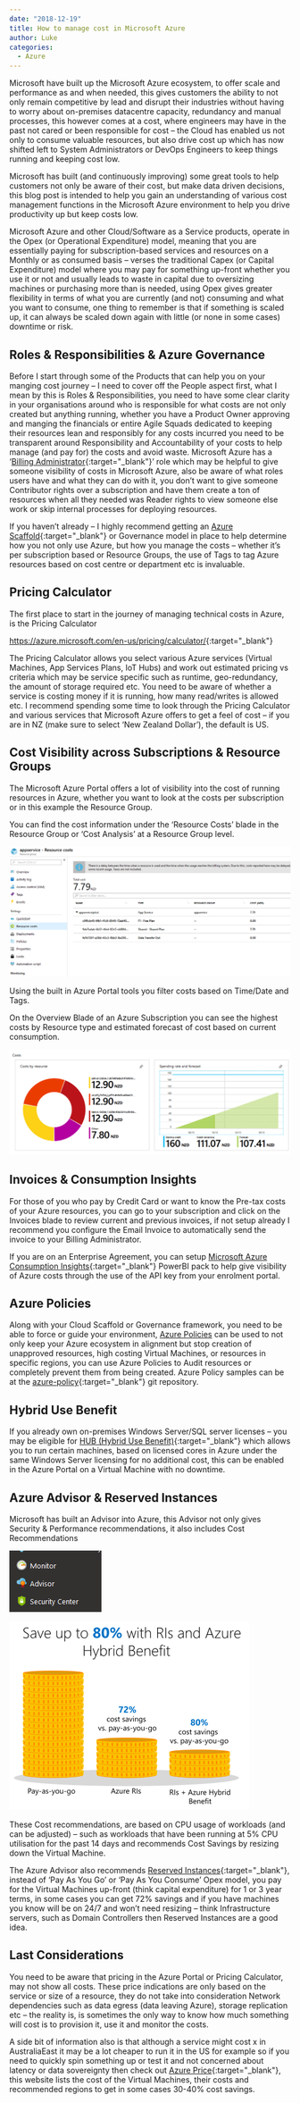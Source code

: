 ```yaml
---
date: "2018-12-19"
title: How to manage cost in Microsoft Azure
author: Luke
categories:
  - Azure
---
```


Microsoft have built up the Microsoft Azure ecosystem, to offer scale and
performance as and when needed, this gives customers the ability to not only
remain competitive by lead and disrupt their industries without having to worry
about on-premises datacentre capacity, redundancy and manual processes, this
however comes at a cost, where engineers may have in the past not cared or been
responsible for cost – the Cloud has enabled us not only to consume valuable
resources, but also drive cost up which has now shifted left to System
Administrators or DevOps Engineers to keep things running and keeping cost low.

Microsoft has built (and continuously improving) some great tools to help
customers not only be aware of their cost, but make data driven decisions, this
blog post is intended to help you gain an understanding of various cost
management functions in the Microsoft Azure environment to help you drive
productivity up but keep costs low.

Microsoft Azure and other Cloud/Software as a Service products, operate in the
Opex (or Operational Expenditure) model, meaning that you are essentially paying
for subscription-based services and resources on a Monthly or as consumed basis
– verses the traditional Capex (or Capital Expenditure) model where you may pay
for something up-front whether you use it or not and usually leads to waste in
capital due to oversizing machines or purchasing more than is needed, using Opex
gives greater flexibility in terms of what you are currently (and not) consuming
and what you want to consume, one thing to remember is that if something is
scaled up, it can always be scaled down again with little (or none in some
cases) downtime or risk.

Roles & Responsibilities & Azure Governance
-------------------------------------------

Before I start through some of the Products that can help you on your manging
cost journey – I need to cover off the People aspect first, what I mean by this
is Roles & Responsibilities, you need to have some clear clarity in your
organisations around who is responsible for what costs are not only created but
anything running, whether you have a Product Owner approving and manging the
financials or entire Agile Squads dedicated to keeping their resources lean and
responsibly for any costs incurred you need to be transparent around
Responsibility and Accountability of your costs to help manage (and pay for) the
costs and avoid waste. Microsoft Azure has a ‘[Billing
Administrator](https://docs.microsoft.com/en-us/azure/role-based-access-control/rbac-and-directory-admin-roles){:target="_blank"}’
role which may be helpful to give someone visibility of costs in Microsoft
Azure, also be aware of what roles users have and what they can do with it, you
don’t want to give someone Contributor rights over a subscription and have them
create a ton of resources when all they needed was Reader rights to view someone
else work or skip internal processes for deploying resources.

If you haven’t already – I highly recommend getting an [Azure
Scaffold](https://docs.microsoft.com/en-us/azure/architecture/cloud-adoption/appendix/azure-scaffold){:target="_blank"}
or Governance model in place to help determine how you not only use Azure, but
how you manage the costs – whether it’s per subscription based or Resource
Groups, the use of Tags to tag Azure resources based on cost centre or
department etc is invaluable.

Pricing Calculator
------------------

The first place to start in the journey of managing technical costs in Azure, is
the Pricing Calculator

<https://azure.microsoft.com/en-us/pricing/calculator/>{:target="_blank"}

The Pricing Calculator allows you select various Azure services (Virtual
Machines, App Services Plans, IoT Hubs) and work out estimated pricing vs
criteria which may be service specific such as runtime, geo-redundancy, the
amount of storage required etc. You need to be aware of whether a service is
costing money if it is running, how many read/writes is allowed etc. I recommend
spending some time to look through the Pricing Calculator and various services
that Microsoft Azure offers to get a feel of cost – if you are in NZ (make sure
to select ‘New Zealand Dollar’), the default is US.

Cost Visibility across Subscriptions & Resource Groups
------------------------------------------------------

The Microsoft Azure Portal offers a lot of visibility into the cost of running
resources in Azure, whether you want to look at the costs per subscription or in
this example the Resource Group.

You can find the cost information under the ‘Resource Costs’ blade in the
Resource Group or ‘Cost Analysis’ at a Resource Group level.

![Azure Resource Group Costs](/images/posts/appservice_resourcecosts.png)

Using the built in Azure Portal tools you filter costs based on Time/Date and
Tags.

On the Overview Blade of an Azure Subscription you can see the highest costs by
Resource type and estimated forecast of cost based on current consumption.

![Azure Subscription Forecast](/images/posts/subscription_costs_forecast.png)

Invoices & Consumption Insights
-------------------------------

For those of you who pay by Credit Card or want to know the Pre-tax costs of
your Azure resources, you can go to your subscription and click on the Invoices
blade to review current and previous invoices, if not setup already I recommend
you configure the Email Invoice to automatically send the invoice to your
Billing Administrator.

If you are on an Enterprise Agreement, you can setup [Microsoft Azure
Consumption
Insights](https://docs.microsoft.com/en-us/power-bi/desktop-connect-azure-consumption-insights){:target="_blank"}
PowerBI pack to help give visibility of Azure costs through the use of the API
key from your enrolment portal.

Azure Policies
--------------

Along with your Cloud Scaffold or Governance framework, you need to be able to
force or guide your environment, [Azure
Policies](https://docs.microsoft.com/en-us/azure/governance/policy/overview) can
be used to not only keep your Azure ecosystem in alignment but stop creation of
unapproved resources, high costing Virtual Machines, or resources in specific
regions, you can use Azure Policies to Audit resources or completely prevent
them from being created. Azure Policy samples can be at the
[azure-policy](https://github.com/Azure/azure-policy/tree/master/samples){:target="_blank"}
git repository.

Hybrid Use Benefit 
-------------------

If you already own on-premises Windows Server/SQL server licenses – you may be
eligible for [HUB (Hybrid Use
Benefit)](https://azure.microsoft.com/en-us/pricing/hybrid-benefit/){:target="_blank"} which allows you to run certain machines, based on licensed
cores in Azure under the same Windows Server licensing for no additional cost,
this can be enabled in the Azure Portal on a Virtual Machine with no downtime.

Azure Advisor & Reserved Instances
----------------------------------

Microsoft has built an Advisor into Azure, this Advisor not only gives Security
& Performance recommendations, it also includes Cost Recommendations

![Azure Advisor](/images/posts/azureadvisorbutton.png)

![Azure Reserved Instance](/images/posts/azurerihub.png)

These Cost recommendations, are based on CPU usage of workloads (and can be
adjusted) – such as workloads that have been running at 5% CPU utilisation for
the past 14 days and recommends Cost Savings by resizing down the Virtual
Machine.

The Azure Advisor also recommends [Reserved
Instances](https://azure.microsoft.com/en-us/pricing/reserved-vm-instances/){:target="_blank"},
instead of ‘Pay As You Go’ or ‘Pay As You Consume’ Opex model, you pay for the
Virtual Machines up-front (think capital expenditure) for 1 or 3 year terms, in
some cases you can get 72% savings and if you have machines you know will be on
24/7 and won’t need resizing – think Infrastructure servers, such as Domain
Controllers then Reserved Instances are a good idea.

Last Considerations
-------------------

You need to be aware that pricing in the Azure Portal or Pricing Calculator, may
not show all costs. These price indications are only based on the service or
size of a resource, they do not take into consideration Network dependencies
such as data egress (data leaving Azure), storage replication etc – the reality
is, is sometimes the only way to know how much something will cost is to
provision it, use it and monitor the costs.

A side bit of information also is that although a service might cost x in
AustraliaEast it may be a lot cheaper to run it in the US for example so if you
need to quickly spin something up or test it and not concerned about latency or
data sovereignty then check out [Azure
Price](https://azureprice.net/?currency=NZD){:target="_blank"}, this website
lists the cost of the Virtual Machines, their costs and recommended regions to
get in some cases 30-40% cost savings.